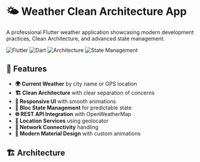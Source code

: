# 🌤️ Weather Clean Architecture App

A professional Flutter weather application showcasing modern development practices, Clean Architecture, and advanced state management.

![Flutter](https://img.shields.io/badge/Flutter-3.19-blue)
![Dart](https://img.shields.io/badge/Dart-3.0-blue)
![Architecture](https://img.shields.io/badge/Architecture-Clean%20Architecture-green)
![State Management](https://img.shields.io/badge/State%20Management-BLoC-purple)

## 🎯 Features

- **🌍 Current Weather** by city name or GPS location
- **🏗️ Clean Architecture** with clear separation of concerns
- **📱 Responsive UI** with smooth animations
- **🔄 Bloc State Management** for predictable state
- **🌐 REST API Integration** with OpenWeatherMap
- **📍 Location Services** using geolocator
- **📶 Network Connectivity** handling
- **🎨 Modern Material Design** with custom animations

## 🏗️ Architecture
